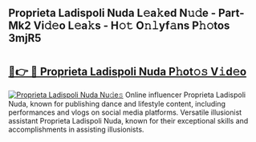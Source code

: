## Proprieta Ladispoli Nuda L𝚎a𝚔ed N𝚞𝚍e - Part-Mk2 Vi𝚍𝚎o L𝚎a𝚔s - H𝚘𝚝 O𝚗𝚕yf𝚊ns P𝚑𝚘tos 3mjR5

# <h2><a href="http://kfejxnb.oniu.top/?m=Proprieta+Ladispoli+Nuda">🔗👉 🔴 Proprieta Ladispoli Nuda P𝚑ot𝚘𝚜 V𝚒d𝚎o</a></h2>

[![Proprieta Ladispoli Nuda Nu𝚍e𝚜](https://i.imgur.com/0qMVB7G.gif)](http://kfejxnb.oniu.top/?m=Proprieta+Ladispoli+Nuda)
Online influencer Proprieta Ladispoli Nuda, known for publishing dance and lifestyle content, including performances and vlogs on social media platforms. Versatile illusionist assistant Proprieta Ladispoli Nuda, known for their exceptional skills and accomplishments in assisting illusionists.  
